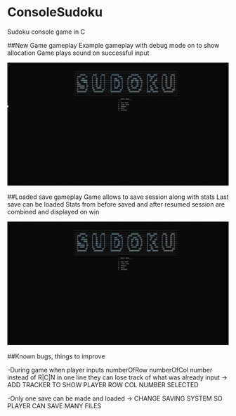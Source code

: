 # ConsoleSudoku
Sudoku console game in C

##New Game gameplay
Example gameplay with debug mode on to show allocation
Game plays sound on successful input

![Gameplay](gifs/Sudoku_Gameplay.gif)

##Loaded save gameplay
Game allows to save session along with stats
Last save can be loaded 
Stats from before saved and after 
resumed session are combined and displayed on win

![Load](gifs/Sudoku_Loading.gif)

##Known bugs, things to improve

-During game when player inputs numberOfRow <Enter> numberOfCol <Enter> number instead of R|C|N in one line
they can lose track of what was already input
	-> ADD TRACKER TO SHOW PLAYER ROW COL NUMBER SELECTED

-Only one save can be made and loaded
	-> CHANGE SAVING SYSTEM SO PLAYER CAN SAVE MANY FILES

